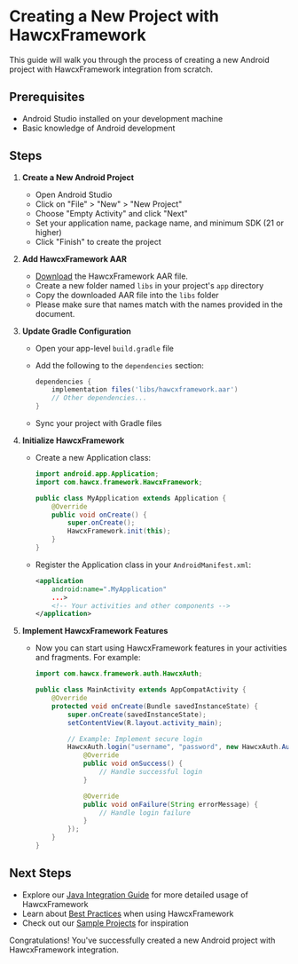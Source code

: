 # Creating a New Project with HawcxFramework

This guide will walk you through the process of creating a new Android project with HawcxFramework integration from scratch.

## Prerequisites

- Android Studio installed on your development machine
- Basic knowledge of Android development

## Steps

1. **Create a New Android Project**
   - Open Android Studio
   - Click on "File" > "New" > "New Project"
   - Choose "Empty Activity" and click "Next"
   - Set your application name, package name, and minimum SDK (21 or higher)
   - Click "Finish" to create the project

2. **Add HawcxFramework AAR**
   - [Download](https://github.com/hawcx/android_sdk/releases/download/v0.2.1/hawcx.aar) the HawcxFramework AAR file.
   - Create a new folder named `libs` in your project's `app` directory
   - Copy the downloaded AAR file into the `libs` folder
   - Please make sure that names match with the names provided in the document.

3. **Update Gradle Configuration**
   - Open your app-level `build.gradle` file
   - Add the following to the `dependencies` section:

     ```gradle
     dependencies {
         implementation files('libs/hawcxframework.aar')
         // Other dependencies...
     }
     ```
   - Sync your project with Gradle files

4. **Initialize HawcxFramework**
   - Create a new Application class:

     ```java
     import android.app.Application;
     import com.hawcx.framework.HawcxFramework;

     public class MyApplication extends Application {
         @Override
         public void onCreate() {
             super.onCreate();
             HawcxFramework.init(this);
         }
     }
     ```
   - Register the Application class in your `AndroidManifest.xml`:

     ```xml
     <application
         android:name=".MyApplication"
         ...>
         <!-- Your activities and other components -->
     </application>
     ```

5. **Implement HawcxFramework Features**
   - Now you can start using HawcxFramework features in your activities and fragments. For example:

     ```java
     import com.hawcx.framework.auth.HawcxAuth;

     public class MainActivity extends AppCompatActivity {
         @Override
         protected void onCreate(Bundle savedInstanceState) {
             super.onCreate(savedInstanceState);
             setContentView(R.layout.activity_main);

             // Example: Implement secure login
             HawcxAuth.login("username", "password", new HawcxAuth.AuthCallback() {
                 @Override
                 public void onSuccess() {
                     // Handle successful login
                 }

                 @Override
                 public void onFailure(String errorMessage) {
                     // Handle login failure
                 }
             });
         }
     }
     ```

## Next Steps

- Explore our [Java Integration Guide](java-integration.md) for more detailed usage of HawcxFramework
- Learn about [Best Practices](best-practices.md) when using HawcxFramework
- Check out our [Sample Projects](sample-projects.md) for inspiration

Congratulations! You've successfully created a new Android project with HawcxFramework integration.